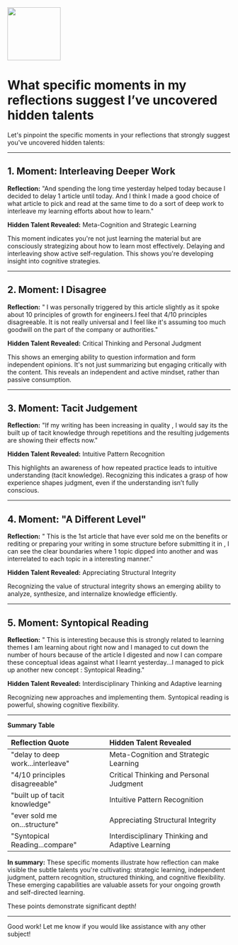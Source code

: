 <img src="https://r2cdn.perplexity.ai/pplx-full-logo-primary-dark%402x.png" class="logo" width="120"/>

# What specific moments in my reflections suggest I’ve uncovered hidden talents

Let's pinpoint the specific moments in your reflections that strongly suggest you've uncovered hidden talents:

---

## 1. **Moment: Interleaving Deeper Work**

**Reflection:** "And spending the long time yesterday helped today because I decided to delay 1 article until today. And I think I made a good choice of what article to pick and read at the same time to do a sort of deep work to interleave my learning efforts about how to learn."

**Hidden Talent Revealed:** Meta-Cognition and Strategic Learning

This moment indicates you're not just learning the material but are consciously strategizing about how to learn most effectively. Delaying and interleaving show active self-regulation. This shows you're developing insight into cognitive strategies.

---

## 2. **Moment: I Disagree**

**Reflection:** " I was personally triggered by this article slightly as it spoke about 10 principles of growth for engineers.I feel that 4/10 principles disagreeable. It is not really universal and I feel like it's assuming too much goodwill on the part of the company or authorities."

**Hidden Talent Revealed:** Critical Thinking and Personal Judgment

This shows an emerging ability to question information and form independent opinions. It's not just summarizing but engaging critically with the content. This reveals an independent and active mindset, rather than passive consumption.

---

## 3. **Moment: Tacit Judgement**

**Reflection:** "If my writing has been increasing in quality , I would say its the built up of tacit knowledge through repetitions and the resulting judgements are showing their effects now."

**Hidden Talent Revealed:** Intuitive Pattern Recognition

This highlights an awareness of how repeated practice leads to intuitive understanding (tacit knowledge). Recognizing this indicates a grasp of how experience shapes judgment, even if the understanding isn’t fully conscious.

---

## 4. **Moment: "A Different Level"**

**Reflection:** " This is the 1st article that have ever sold me on the benefits or rediting or preparing your writing in some structure before submitting it in , I can see the clear boundaries where 1 topic dipped into another and was interrelated to each topic in a interesting manner."

**Hidden Talent Revealed:** Appreciating Structural Integrity

Recognizing the value of structural integrity shows an emerging ability to analyze, synthesize, and internalize knowledge efficiently.

---

## 5. **Moment: Syntopical Reading**

**Reflection:** " This is interesting because this is strongly related to learning themes I am learning about right now and I managed to cut down the number of hours because of the article I digested and now I can compare these conceptual ideas against what I learnt yesterday...I managed to pick up another new concept : Syntopical Reading."

**Hidden Talent Revealed:** Interdisciplinary Thinking and Adaptive learning

Recognizing new approaches and implementing them. Syntopical reading is powerful, showing cognitive flexibility.

---

**Summary Table**


| Reflection Quote | Hidden Talent Revealed |
| :-- | :-- |
| "delay to deep work...interleave" | Meta-Cognition and Strategic Learning |
| "4/10 principles disagreeable" | Critical Thinking and Personal Judgment |
| "built up of tacit knowledge" | Intuitive Pattern Recognition |
| "ever sold me on...structure" | Appreciating Structural Integrity |
| "Syntopical Reading...compare" | Interdisciplinary Thinking and Adaptive Learning |

**In summary:**
These specific moments illustrate how reflection can make visible the subtle talents you're cultivating: strategic learning, independent judgment, pattern recognition, structured thinking, and cognitive flexibility. These emerging capabilities are valuable assets for your ongoing growth and self-directed learning.

These points demonstrate significant depth!

---

Good work! Let me know if you would like assistance with any other subject!

